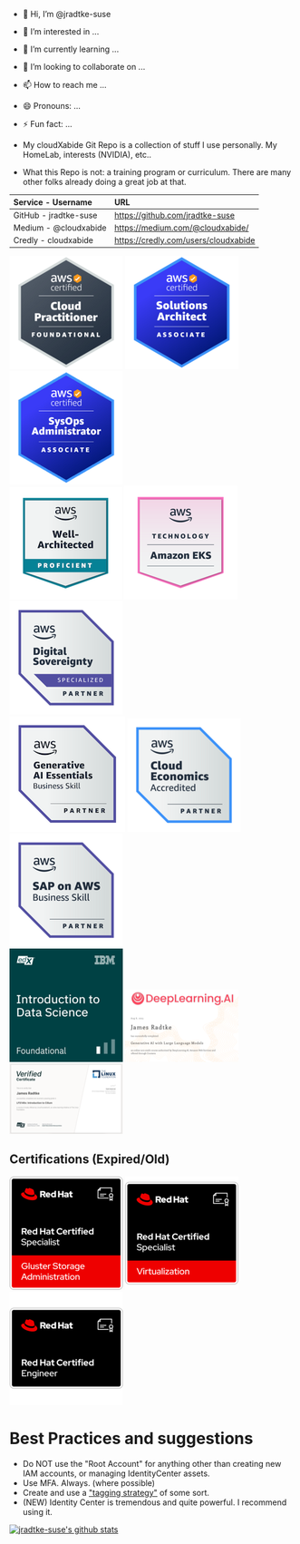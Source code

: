 - 👋 Hi, I’m @jradtke-suse
- 👀 I’m interested in ...
- 🌱 I’m currently learning ...
- 💞️ I’m looking to collaborate on ...
- 📫 How to reach me ...
- 😄 Pronouns: ...
- ⚡ Fun fact: ...

- My cloudXabide Git Repo is a collection of stuff I use personally.  My HomeLab, interests (NVIDIA), etc..
- What this Repo is not: a training program or curriculum.   There are many other folks already doing a great job at that.

| Service - Username     | URL                                      |
|:-----------------------|:-----------------------------------------|
| GitHub - jradtke-suse  | https://github.com/jradtke-suse      |
| Medium - @cloudxabide  | https://medium.com/@cloudxabide/     |
| Credly - cloudxabide   | https://credly.com/users/cloudxabide |

![AWS Certified Cloud Practitioner](./images/aws-certified-cloud-practitioner-200x200.png)
![AWS Certified Solutions Architect Associate](./images/aws-certified-solutions-architect-associate-200x200.png)
![AWS Certified SysOps Administrator Associate](./images/aws-certified-sysops-associate-200x200.png)
<BR>
![AWS Well-Architected](images/aws-well-architected-proficient-198x198.png)
![AWS Technology - Amazon EKS](images/aws-technology-amazon-eks-200x200.png)
![AWS Partner - Digital Sovereignty](images/aws-partner-digital-sovereignty-200x200.png)
<BR>
![AWS Generative AI Essentials](images/aws-partner-generative-ai-essentials-business-204x204.png)
![AWS Cloud Economics](images/aws-partner-cloud-economics-accreditation-200x200.png)
![SAP on AWS](images/aws-partner-sap-on-aws-200x200.png)
<BR>
![IBM (edX) Intro to Data Science](./images/IBM_edX-introduction-to-data-science-200x200.png)
![Deeplearning.AI - GenAI with Large Language Models](./images/GenAI-with-LLM-200x200.png)
![LinuxFoundation (edX) Introduction to Cilium](images/LFS146x_Introduction_to_Cilium-200x200.png)

## Certifications (Expired/Old)
![Red Hat Certified Specialist in Gluster Storage Administration](./images/RedHatCertifiedSpecialist_in_GlusterStorageAdministration-200x200.png)
![Red Hat Certified Specialist in Virtualization](./images/RedHatCertifiedSpecialist_in_Virtualization-200x200.png)
![Red Hat Certified Engineer](./images/RedHatCertifiedEngineer-200x200.png)

# Best Practices and suggestions
* Do NOT use the "Root Account" for anything other than creating new IAM accounts, or managing IdentityCenter assets.
* Use MFA.  Always. (where possible)
* Create and use a ["tagging strategy"](https://docs.aws.amazon.com/general/latest/gr/aws_tagging.html) of some sort.
* (NEW) Identity Center is tremendous and quite powerful.  I recommend using it.

[![jradtke-suse's github stats](https://github-readme-stats.vercel.app/api?username=jradtke-suse&count_private=true&show_icons=true)](https://github.com/anuraghazra/github-readme-stats)


<!---
jradtke-suse/jradtke-suse is a ✨ special ✨ repository because its `README.md` (this file) appears on your GitHub profile.
You can click the Preview link to take a look at your changes.
--->
